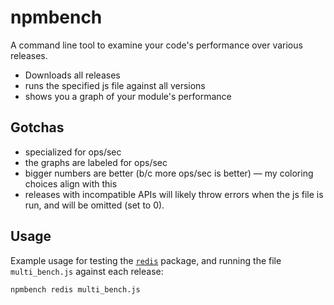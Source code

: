 npmbench
===

A command line tool to examine your code's performance over various releases.

- Downloads all releases
- runs the specified js file against all versions
- shows you a graph of your module's performance

Gotchas
---
- specialized for ops/sec
- the graphs are labeled for ops/sec
- bigger numbers are better (b/c more ops/sec is better) — my coloring choices
  align with this
- releases with incompatible APIs will likely throw errors when the js file is
  run, and will be omitted (set to 0).

Usage
---

Example usage for testing the [`redis`][1] package, and running the file `multi_bench.js` against each release:

```sh
npmbench redis multi_bench.js
```

[1]: http://github.com/mranney/node_redis
